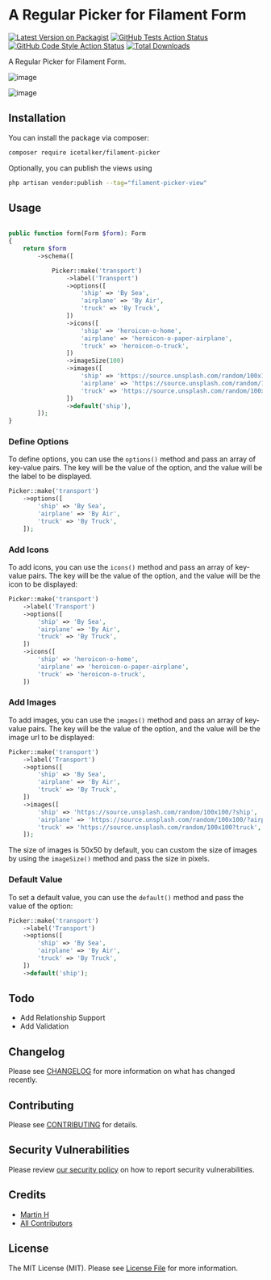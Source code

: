 # A Regular Picker for Filament Form

[![Latest Version on Packagist](https://img.shields.io/packagist/v/icetalker/filament-picker.svg?style=flat-square)](https://packagist.org/packages/icetalker/filament-picker)
[![GitHub Tests Action Status](https://img.shields.io/github/actions/workflow/status/icetalker/filament-picker/run-tests.yml?branch=main&label=tests&style=flat-square)](https://github.com/icetalker/filament-picker/actions?query=workflow%3Arun-tests+branch%3Amain)
[![GitHub Code Style Action Status](https://img.shields.io/github/actions/workflow/status/icetalker/filament-picker/fix-php-code-style-issues.yml?branch=main&label=code%20style&style=flat-square)](https://github.com/icetalker/filament-picker/actions?query=workflow%3A"Fix+PHP+code+style+issues"+branch%3Amain)
[![Total Downloads](https://img.shields.io/packagist/dt/icetalker/filament-picker.svg?style=flat-square)](https://packagist.org/packages/icetalker/filament-picker)

A Regular Picker for Filament Form.

![image](https://raw.githubusercontent.com/icetalker/filament-picker/screenshots/picker-dark.png)

![image](https://raw.githubusercontent.com/icetalker/filament-picker/screenshots/picker-light.png)

## Installation

You can install the package via composer:

```bash
composer require icetalker/filament-picker
```

Optionally, you can publish the views using

```bash
php artisan vendor:publish --tag="filament-picker-view"
```

## Usage

```php

public function form(Form $form): Form
{
    return $form
        ->schema([

            Picker::make('transport')
                ->label('Transport')
                ->options([
                    'ship' => 'By Sea',
                    'airplane' => 'By Air',
                    'truck' => 'By Truck',
                ])
                ->icons([
                    'ship' => 'heroicon-o-home',
                    'airplane' => 'heroicon-o-paper-airplane',
                    'truck' => 'heroicon-o-truck',
                ])
                ->imageSize(100)
                ->images([
                    'ship' => 'https://source.unsplash.com/random/100x100/?ship',
                    'airplane' => 'https://source.unsplash.com/random/100x100/?airplane',
                    'truck' => 'https://source.unsplash.com/random/100x100?truck',
                ])
                ->default('ship'),
        ]);
}
```

### Define Options

To define options, you can use the `options()` method and pass an array of key-value pairs. The key will be the value of the option, and the value will be the label to be displayed.

```php
Picker::make('transport')
    ->options([
        'ship' => 'By Sea',
        'airplane' => 'By Air',
        'truck' => 'By Truck',
    ]);
```

### Add Icons

To add icons, you can use the `icons()` method and pass an array of key-value pairs. The key will be the value of the option, and the value will be the icon to be displayed:

```php
Picker::make('transport')
    ->label('Transport')
    ->options([
        'ship' => 'By Sea',
        'airplane' => 'By Air',
        'truck' => 'By Truck',
    ])
    ->icons([
        'ship' => 'heroicon-o-home',
        'airplane' => 'heroicon-o-paper-airplane',
        'truck' => 'heroicon-o-truck',
    ])
```

### Add Images

To add images, you can use the `images()` method and pass an array of key-value pairs. The key will be the value of the option, and the value will be the image url to be displayed:

```php
Picker::make('transport')
    ->label('Transport')
    ->options([
        'ship' => 'By Sea',
        'airplane' => 'By Air',
        'truck' => 'By Truck',
    ])
    ->images([
        'ship' => 'https://source.unsplash.com/random/100x100/?ship',
        'airplane' => 'https://source.unsplash.com/random/100x100/?airplane',
        'truck' => 'https://source.unsplash.com/random/100x100?truck',
    ]);
```

The size of images is 50x50 by default, you can custom the size of images by using the `imageSize()` method and pass the size in pixels.

### Default Value

To set a default value, you can use the `default()` method and pass the value of the option:

```php
Picker::make('transport')
    ->label('Transport')
    ->options([
        'ship' => 'By Sea',
        'airplane' => 'By Air',
        'truck' => 'By Truck',
    ])
    ->default('ship');
```

## Todo

- Add Relationship Support
- Add Validation

## Changelog

Please see [CHANGELOG](CHANGELOG.md) for more information on what has changed recently.

## Contributing

Please see [CONTRIBUTING](CONTRIBUTING.md) for details.

## Security Vulnerabilities

Please review [our security policy](../../security/policy) on how to report security vulnerabilities.

## Credits

- [Martin H](https://github.com/icetalker)
- [All Contributors](../../contributors)

## License

The MIT License (MIT). Please see [License File](LICENSE.md) for more information.
